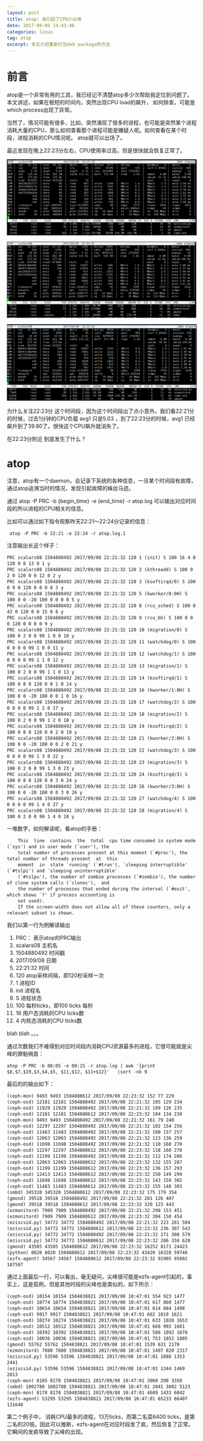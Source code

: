 ```yaml
---
layout: post
title: atop: 谁引起了CPU小尖峰
date: 2017-09-09 14:43:40
categories: linux
tag: atop
excerpt: 本文介绍重新打包deb package的方法
---
```



# 前言

atop是一个非常有用的工具，我已经记不清楚atop多少次帮助我定位到问题了。本文讲述，如果在极短的时间内，突然出现CPU load的飙升，
如何排查，可能是which process出现了异常。

当然了，情况可能有很多，比如，突然涌现了很多的进程，也可能是突然某个进程消耗大量的CPU，那么如何查看那个进程可能是嫌疑人呢。如何查看在某个时段，进程消耗的CPU情况呢。 atop就可以出场了。

最近发现在晚上22:23分左右，CPU使用率过高，但是很快就会恢复正常了。

![](/assets/LINUX/CPU_LOAD_PRE.png)

![](/assets/LINUX/CPU_LOAD_MID.png)

![](/assets/LINUX/CPU_LOAD_POST.png)


为什么关注22:23分 这个时间段，因为这个时间段出了点小意外。我们看22:21分的时候，过去1分钟的CPU负载 avg1 只是5.03 ，到了22:23分的时候，avg1 已经飙升到了39.80了。很快这个CPU飙升就消失了。

在22:23分附近 到底发生了什么？

# atop 

注意，atop有一个daemon，会记录下系统的各种信息，一旦某个时间段有故障，通过atop追溯当时的情况，发现引起故障的蛛丝马迹。

通过 atop -P PRC  -b {begin_time} -e {end_time} -r atop.log 可以输出对应时间段的所以进程的CPU相关的信息。

比如可以通过如下指令观察昨天22:21～22:24分记录的信息：

```
 atop -P PRC -b 22:21 -e 22:24 -r atop.log.1
```

注意输出长这个样子：

```
PRC scalars08 1504880492 2017/09/08 22:21:32 120 1 (init) S 100 16 4 0 120 0 0 13 0 1 y
PRC scalars08 1504880492 2017/09/08 22:21:32 120 2 (kthreadd) S 100 0 2 0 120 0 0 12 0 2 y
PRC scalars08 1504880492 2017/09/08 22:21:32 120 3 (ksoftirqd/0) S 100 0 9 0 120 0 0 0 0 3 y
PRC scalars08 1504880492 2017/09/08 22:21:32 120 5 (kworker/0:0H) S 100 0 0 -20 100 0 0 0 0 5 y
PRC scalars08 1504880492 2017/09/08 22:21:32 120 8 (rcu_sched) S 100 0 43 0 120 0 0 15 0 8 y
PRC scalars08 1504880492 2017/09/08 22:21:32 120 9 (rcu_bh) S 100 0 0 0 120 0 0 0 0 9 y
PRC scalars08 1504880492 2017/09/08 22:21:32 120 10 (migration/0) S 100 0 2 0 0 99 1 0 0 10 y
PRC scalars08 1504880492 2017/09/08 22:21:32 120 11 (watchdog/0) S 100 0 0 0 0 99 1 0 0 11 y
PRC scalars08 1504880492 2017/09/08 22:21:32 120 12 (watchdog/1) S 100 0 0 0 0 99 1 1 0 12 y
PRC scalars08 1504880492 2017/09/08 22:21:32 120 13 (migration/1) S 100 0 2 0 0 99 1 1 0 13 y
PRC scalars08 1504880492 2017/09/08 22:21:32 120 14 (ksoftirqd/1) S 100 0 8 0 120 0 0 1 0 14 y
PRC scalars08 1504880492 2017/09/08 22:21:32 120 16 (kworker/1:0H) S 100 0 0 -20 100 0 0 1 0 16 y
PRC scalars08 1504880492 2017/09/08 22:21:32 120 17 (watchdog/2) S 100 0 0 0 0 99 1 2 0 17 y
PRC scalars08 1504880492 2017/09/08 22:21:32 120 18 (migration/2) S 100 0 2 0 0 99 1 2 0 18 y
PRC scalars08 1504880492 2017/09/08 22:21:32 120 19 (ksoftirqd/2) S 100 0 8 0 120 0 0 2 0 19 y
PRC scalars08 1504880492 2017/09/08 22:21:32 120 21 (kworker/2:0H) S 100 0 0 -20 100 0 0 2 0 21 y
PRC scalars08 1504880492 2017/09/08 22:21:32 120 22 (watchdog/3) S 100 0 0 0 0 99 1 3 0 22 y
PRC scalars08 1504880492 2017/09/08 22:21:32 120 23 (migration/3) S 100 0 2 0 0 99 1 3 0 23 y
PRC scalars08 1504880492 2017/09/08 22:21:32 120 24 (ksoftirqd/3) S 100 0 8 0 120 0 0 3 0 24 y
PRC scalars08 1504880492 2017/09/08 22:21:32 120 26 (kworker/3:0H) S 100 0 0 -20 100 0 0 3 0 26 y
PRC scalars08 1504880492 2017/09/08 22:21:32 120 27 (watchdog/4) S 100 0 0 0 0 99 1 4 0 27 y
PRC scalars08 1504880492 2017/09/08 22:21:32 120 28 (migration/4) S 100 0 2 0 0 99 1 4 0 28 y
```

一堆数字，如何解读呢，看atop的手册：

```
    This  line  contains  the  total  cpu time consumed in system mode (`sys') and in user mode (`user'), the
    total number of processes present at this moment (`#proc'), the total number of threads present  at  this
    moment  in  state `running' (`#trun'), `sleeping interruptible' (`#tslpi') and `sleeping uninterruptible'
    (`#tslpu'), the number of zombie processes (`#zombie'), the number of clone system calls (`clones'),  and
    the number of processes that ended during the interval (`#exit', which shows `?' if process accounting is
    not used).
    If the screen-width does not allow all of these counters, only a relevant subset is shown.
```

我们以第一行为例解读输出

1. PRC： 表示atop的PRC输出
2. scalars08	     主机名
3. 1504880492     时间戳
4. 2017/09/08     日期
5. 22:21:32       时间
6. 120            atop采样间隔，即120秒采样一次
7. 1              进程ID
8. init					进程名
9. S						进程状态
10. 100           每秒ticks，即100 ticks 每秒
11. 16            用户态消耗的CPU ticks数
12. 4             内核态消耗的CPU ticks数

blah blah 。。。

通过次数我们不难得到对应时间段内消耗CPU资源最多的进程，它很可能就是尖峰的罪魁祸首：

```
atop -P PRC -b 08:05 -e 08:15 -r atop.log | awk '{print $8,$7,$19,$3,$4,$5, $11,$12, $11+$12}'   |sort -nk 9
```

最后的的输出如下：

```
(ceph-mon) 9493 9493 1504880612 2017/09/08 22:23:32 152 77 229
(ceph-osd) 12181 12181 1504880492 2017/09/08 22:21:32 105 129 234
(ceph-osd) 11929 11929 1504880492 2017/09/08 22:21:32 109 126 235
(ceph-osd) 12181 12181 1504880612 2017/09/08 22:23:32 104 134 238
(ceph-mon) 9493 9493 1504880492 2017/09/08 22:21:32 161 79 240
(ceph-osd) 12297 12297 1504880492 2017/09/08 22:21:32 102 154 256
(ceph-osd) 11483 11483 1504880492 2017/09/08 22:21:32 100 157 257
(ceph-osd) 12063 12063 1504880492 2017/09/08 22:21:32 123 136 259
(ceph-osd) 11698 11698 1504880492 2017/09/08 22:21:32 110 160 270
(ceph-osd) 12297 12297 1504880612 2017/09/08 22:23:32 118 160 278
(ceph-osd) 11199 11199 1504880492 2017/09/08 22:21:32 112 174 286
(ceph-osd) 12063 12063 1504880612 2017/09/08 22:23:32 132 155 287
(ceph-osd) 11199 11199 1504880612 2017/09/08 22:23:32 136 157 293
(ceph-osd) 12413 12413 1504880612 2017/09/08 22:23:32 150 149 299
(ceph-osd) 11698 11698 1504880612 2017/09/08 22:23:32 143 159 302
(ceph-osd) 11483 11483 1504880612 2017/09/08 22:23:32 155 148 303
(smbd) 345320 345320 1504880612 2017/09/08 22:23:32 175 179 354
(gmond) 39518 39518 1504880492 2017/09/08 22:21:32 281 126 407
(gmond) 39518 39518 1504880612 2017/09/08 22:23:32 320 123 443
(ezmonitord) 7909 7909 1504880492 2017/09/08 22:21:32 298 153 451
(ezmonitord) 7909 7909 1504880612 2017/09/08 22:23:32 304 150 454
(eziscsid.py) 34772 34772 1504880492 2017/09/08 22:21:32 223 281 504
(eziscsid.py) 34772 34772 1504880612 2017/09/08 22:23:32 236 307 543
(eziscsid.py) 34772 34772 1504880492 2017/09/08 22:21:32 271 308 579
(eziscsid.py) 34772 34772 1504880612 2017/09/08 22:23:32 286 334 620
(gmond) 43505 43505 1504880612 2017/09/08 22:23:32 16252 8171 24423
(python) 8020 8020 1504880612 2017/09/08 22:23:32 43420 16328 59748
(ezfs-agent) 34567 34567 1504880612 2017/09/08 22:23:32 91905 95602 187507
```
通过上面最后一行，可以看出，毫无疑问，尖峰很可能是ezfs-agent引起的，事实上，这是孤例，但是其他时段的尖峰也是类似的，如下所示：

```
(ceph-osd) 10154 10154 1504838821 2017/09/08 10:47:01 554 923 1477
(ceph-osd) 10774 10774 1504838821 2017/09/08 10:47:01 617 860 1477
(ceph-osd) 10654 10654 1504838821 2017/09/08 10:47:01 614 884 1498
(ceph-osd) 9917 9917 1504838821 2017/09/08 10:47:01 602 1019 1621
(ceph-osd) 10274 10274 1504838821 2017/09/08 10:47:01 633 1020 1653
(ceph-osd) 10512 10512 1504838821 2017/09/08 10:47:01 668 993 1661
(ceph-osd) 10392 10392 1504838821 2017/09/08 10:47:01 586 1092 1678
(ceph-osd) 10036 10036 1504838821 2017/09/08 10:47:01 753 1052 1805
(gmond) 55762 55762 1504838821 2017/09/08 10:47:01 1539 631 2170
(ezmonitord) 7880 7880 1504838821 2017/09/08 10:47:01 1497 820 2317
(eziscsid.py) 53596 53596 1504838821 2017/09/08 10:47:01 1088 1353 2441
(eziscsid.py) 53596 53596 1504838821 2017/09/08 10:47:01 1344 1469 2813
(ceph-mon) 8185 8178 1504838821 2017/09/08 10:47:01 3060 290 3350
(smbd) 1002788 1002788 1504838821 2017/09/08 10:47:01 2041 3082 5123
(ceph-mon) 8178 8178 1504838821 2017/09/08 10:47:01 4609 1433 6042
(ezfs-agent) 53295 53295 1504838821 2017/09/08 10:47:01 65233 66407 131640

```

第二个例子中， 消耗CPU最多的进程，13万ticks，而第二名菜6400 ticks，是第二名的20倍。因此可以推断，ezfs-agent在对应时段发了疯，然后恢复了正常。它瞬间的发疯导致了尖峰的出现。